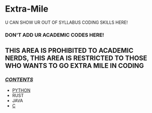 # Extra-Mile
U CAN SHOW UR OUT OF SYLLABUS CODING SKILLS HERE!


### DON'T ADD UR ACADEMIC CODES HERE!
## THIS AREA IS PROHIBITED TO ACADEMIC NERDS, THIS AREA IS RESTRICTED TO THOSE WHO WANTS TO GO EXTRA MILE IN CODING

### <u>*CONTENTS*</u>
- [PYTHON](https://github.com/GIND123/Extra-Mile/tree/main/PYTHON)
- RUST
- JAVA
- [C](https://github.com/GIND123/Extra-Mile/tree/main/C)
